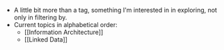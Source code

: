 - A little bit more than a tag, something I'm interested in in exploring, not only in filtering by.
- Current topics in alphabetical order:
	- [[Information Architecture]]
	- [[Linked Data]]